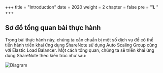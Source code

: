 +++
title = "Introduction"
date = 2020
weight = 2
chapter = false
pre = "<b>1. </b>"
+++

## Sơ đồ tổng quan bài thực hành

Trong bài thực hành này, chúng ta cần chuẩn bị một số dịch vụ để có thể tiến hành triển khai ứng dụng ShareNote sử dụng Auto Scaling Group cùng với Elastic Load Balancer.
Một cách tổng quan, chúng ta sẽ triển khai ứng dụng ShareNote theo kiến trúc như sau:

![Diagram](../../../images/1/0.png?width=40pc)
